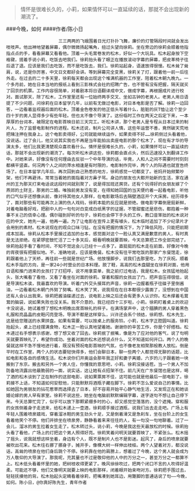> 情怀是很难长久的，小莉，如果情怀可以一直延续的话，那就不会出现新的潮流了。

###今晚，如何
####作者/陈小日

						三三两两的飞蛾围着日光灯扑扑飞舞，廉价的灯管隔段时间就会发出吱吱声。他出神地望着屏幕，偶尔微微扬起嘴角，扭过头望向徐莉。坐在旁边的徐莉会顺着他指指点点的手，看看屏幕又看看他。顶着一头毛茸卷发的松木，好似一个大玩具。松木起身按下空格键，搓着手说小莉，吃饭去吧我们。徐莉抬头看了眼正在播放滚动字幕的屏幕，把皮革椅子往后退了退。应该是我们去吃饭，而不是吃饭去，我们。徐莉站起身，语速放得很慢。松木耸了耸肩，说，还是你厉害，中文日文都好会讲。等到屏幕完全变黑，徐莉关了灯，跟着他一前一后往外走。在过去的二十多天里，徐莉每天都会出现这个堆满机器的工作室，陪着松木朝九晚九。一个多月前，她在日本当地的报纸上看到三影株式会社的招聘广告，也不管有没有把握，隔天就买了回京的机票。工作内容很简单，对着剧本将日语翻译成中文，做成字幕，再根据成片进行校对。面试那天，除了松木，工作室里还有一位始终两手交叉、坐如古钟的老男人。老男人用日语提了不少问题，问徐莉在日本留学几年，以前有无做过电影，对日本电影是否了解。徐莉一边回答，一边看着监视器后面的松木。顶着金色卷发的他正低头写着什么，脏脏的灰T恤让这个至少四十岁的男人显得多少有些年轻。但也太不像个导演了。这份临时工作在两天之后定下来，一本厚厚的台词本，被限定在电影首映日前三天完工。听松木讲，那个老男人是专程从日本过来的制片人，为了监督电影制作的进程。松木还说，制片公司讲人情，这些年运营不善，竟然破天荒地把赌注押在我身上。这个电影卖得好，公司就能继续运作，如果卖得不好……徐莉侧过头看着他，没说话。过了会儿，他又说其实我也不再是当年能拍出卖座电影的那个松木了，现在有才华的导演太多，他们比我更清楚观众喜欢看什么。情怀是很难长久的，小莉，如果情怀可以一直延续的话，那就不会出现新的潮流了。每次听松木讲这些，徐莉都会直点头，然后迅速投入到翻译工作中。对她来讲，好像没有任何理由去反驳一个中年导演的话，毕竟，人和人之间不需要时时刻刻都横平竖直。何况两个人之间的萍水相逢是有时限的，电影制作完毕，两个人的际遇也就宣告终场了。在日本留学几年后，再次回到自己熟悉的地方，徐莉感觉一切都变了。爸妈开始频繁吵架，他们不再避讳，常常当着她的面指着对方鼻子骂。身边的朋友也大都开始新的生活，家在通州的王为那天打来电话说这段时间就别聚了，说是得加班还房贷。还有个玩得好的女朋友嫁了个燕郊的土财主，那男的二婚。唯独前男友没有变，在得知她回国的当天便约着一起看电影，听他的口气似乎还想像从前，像对待其他女人那样，在电影散场后去隔壁酒店开个大床房。经历得多了，面对那些有可能再次上演的伤人戏码，徐莉本能的反应就是拒绝。做电影字幕倒是挺新鲜，对着电脑看好戏，把剧中人的一句句对白变成白纸黑字的证据，不管甜蜜还是悲伤，都抱着一种事不关己的侥幸心理。偶尔碰到好听的句子，徐莉也会停下手头的工作，教口音笨拙的松木说对应的中文，她先一遍，他再一遍。为了让电影在宣传上更有噱头，松木临时追加了不少纪录片才会用到的素材。松木说现在的观众口味刁钻，在没有把握的情况下，为了降低风险，只能把前期成本加高。徐莉从松本手里接过追加的台本，感觉面对这个一脸认真又满是歉意的男人，有时真是无法拒绝。在紧锣密鼓忙活了二十多天后，眼看明晚就要首映，今天总算把工作全部完结了。徐莉抬起手看了看时间，不知不觉这会儿已经十一点多了。直挺挺的松木走在前面，好像对今晚的宵夜很有把握似地。不，准确地说，应该是晚餐。松木没有往平常吃饭的那家广东餐馆走，徐莉跟着他上了天桥，再往前一些就是世纪广场。他放慢脚步，说我们去那里吃，为了庆祝。顺着松木手指的方向，是一家24小时营业的日本料理。脱了鞋，高高的松木盘腿坐在徐莉对面，他用日语和推门进来的女孩打了打招呼，说不用拿菜单，我之前打过电话，我是松木。女孩猛地抬起头，张大嘴看了看他，又看了看坐在对面的徐莉。穿着和服的女孩出了门，把声音压得很低，说是导演松木诶，我最喜欢的导演。听着门外交头接耳的声音，徐莉一边握着瓶子往碟子里倒酱油，一边看着松木朝门外努了努嘴。松木笑了笑，说我现在在日本都很少露面了，没想到在中国还有人会认出我来。徐莉把酱油碟递过去，说电影上映之后还会有更多人认识你。松木撑着毛茸茸的脑袋，说如果失败也没关系。我不介意的，我已经四十三岁啦，小莉。徐莉盯着桌上的欢迎卡没说话，她试着想了想松木明晚出席首映礼的样子。在满场掌声中，这个腼腆的男人穿着黑色礼服和亮晶晶的皮鞋闪亮登场，导演不都是这样穿么，兴许还会系个领结，徐莉想。松木先生，这是给您赠送的水果拼盘。如果有需要，可以按桌上的服务铃。小莉，松木字正腔圆叫道。徐莉抬起头，桌上已经摆满食物，松木正一脸认真地望着她。谢谢你的辛苦工作，你是个好搭档。松木递过右手想表示感谢，想了想又收了回去。徐莉抿了抿嘴，像是为了应对他的客气，说了句明天就要首映礼了，希望你成功。坐着对面的松木还想说点什么，又不知道如何开口。两个人的晚餐就这样不急不慢地进行着，既没有预祝电影首映的气氛，也不像老友相聚那般教人放松。倒是平时在工作室，两个人的状态要轻快得多，他们会聊日本，聊一些两个人都觉得无聊的话题，比如电影和各自的感情生活。松木说你们开奥运会那年我正好和妻子离婚，六岁的儿子跟着她一块搬到了东京。搬去和另外一个男人住，你懂我的意思吧，小莉。徐莉没接话茬。当一个男人不加防备地流露出他最脆弱的一面，说实话，这让她有点招架不住。前几天在广东餐馆也是这样，喝了酒的松木谈到了正在制作的这部电影，说如果票房不佳，这可能也就是他最后一部电影了。徐莉接不上话，不知道如何安慰他，只能默默将酒瓶子藏在脚下。徐莉不怎么爱说自己的事情。比如她因为男朋友的拈花惹草而选择去了日本，好不容易开始平心静气地生活，又发现正在和她谈婚论嫁的男人早有家室。徐莉不说这些，她坐在电脑前默默编辑字幕，逐字逐句不想让自己停下来。今天总算忙完了，似乎可以放下那颗紧绷多时的心，却又感觉空落落的，没个遮掩。穿和服的女孩侧着身子走进来，给松木递上一壶酒，徐莉顺手接过酒瓶，说我们出去走走吧。广场上有年轻人围着喷泉嬉戏，穿着溜冰鞋的男生劲头十足，又是倒着滑又是急刹车，坐在台阶上的女生看着他笑个不停。他们并排坐在喷泉旁，静静看着来来往往的人，有一句没一句地聊着。过了一会儿，溜冰的男生拉着女生走了。松木转过头，说小莉，今晚是我这些天最放松的时候。徐莉抬头看了看他，广场上的灯把这个男人照得好亮。徐莉笑着问明天就要首映了，不紧张么。松木摇了摇头，说我就想这样坐着，身边有个人，既不是制片人也不是影迷。起风了，身后的喷泉就要被吹出花来。松木往右挪了挪身子，摊开手，像棵大树一样伸出枝桠。两个人望着对方，都没说话，高耸的喷泉在他们身后跳个不停。徐莉靠在他的肩膀上，想着过了今晚，这个男人就会成为万人敬仰的大导演了。那我呢，充其量也不过是敬仰他的人中的万分之一，甚至万分之一都算不上。松木低头看着怀里的她，把树枝收得更紧了。晚风徐徐吹过，把两个闭口不言的人吹得好温柔。可能还不够，他们又像明天就要上映的电影那样，闭着眼开始亲吻对方。徐莉把手围过去，轻轻抚摸他的背。松木抬起头定睛看着徐莉，把嘴凑到她耳边，用蹩脚的普通话说了句——今晚，如何。陈小日，@你真好陈先生，青年作者			  		